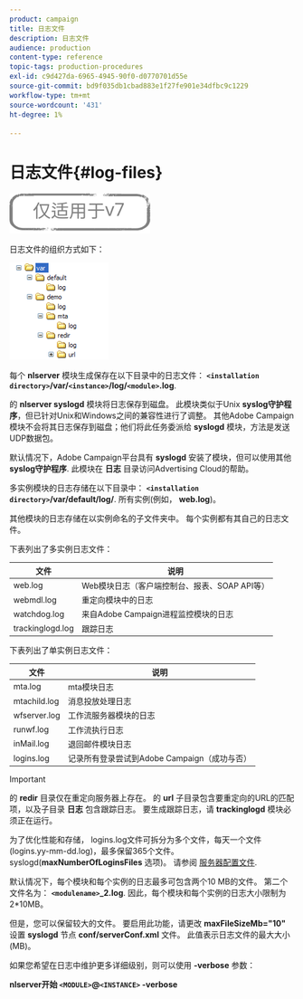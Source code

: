 ```yaml
---
product: campaign
title: 日志文件
description: 日志文件
audience: production
content-type: reference
topic-tags: production-procedures
exl-id: c9d427da-6965-4945-90f0-d0770701d55e
source-git-commit: bd9f035db1cbad883e1f27fe901e34dfbc9c1229
workflow-type: tm+mt
source-wordcount: '431'
ht-degree: 1%

---
```


# 日志文件{#log-files}

![](../../assets/v7-only.svg)

日志文件的组织方式如下：

![](assets/d_ncs_directory.png)

每个 **nlserver** 模块生成保存在以下目录中的日志文件： **`<installation directory>`/var/`<instance>`/log/`<module>`.log**.

的 **nlserver syslogd** 模块将日志保存到磁盘。 此模块类似于Unix **syslog守护程序**，但已针对Unix和Windows之间的兼容性进行了调整。 其他Adobe Campaign模块不会将其日志保存到磁盘；他们将此任务委派给 **syslogd** 模块，方法是发送UDP数据包。

默认情况下，Adobe Campaign平台具有 **syslogd** 安装了模块，但可以使用其他 **syslog守护程序**. 此模块在 **日志** 目录访问Advertising Cloud的帮助。

多实例模块的日志存储在以下目录中： **`<installation directory>`/var/default/log/**. 所有实例(例如， **web.log**)。

其他模块的日志存储在以实例命名的子文件夹中。 每个实例都有其自己的日志文件。

下表列出了多实例日志文件：

| 文件 | 说明 |
|---|---|
| web.log | Web模块日志（客户端控制台、报表、SOAP API等） |
| webmdl.log | 重定向模块中的日志 |
| watchdog.log | 来自Adobe Campaign进程监控模块的日志 |
| trackinglogd.log | 跟踪日志 |

下表列出了单实例日志文件：

| 文件 | 说明 |
|---|---|
| mta.log | mta模块日志 |
| mtachild.log | 消息投放处理日志 |
| wfserver.log | 工作流服务器模块的日志 |
| runwf.log | 工作流执行日志 |
| inMail.log | 退回邮件模块日志 |
| logins.log | 记录所有登录尝试到Adobe Campaign（成功与否） |

>[!IMPORTANT]
>
>的 **redir** 目录仅在重定向服务器上存在。 的 **url** 子目录包含要重定向的URL的匹配项，以及子目录 **日志** 包含跟踪日志。 要生成跟踪日志，请 **trackinglogd** 模块必须正在运行。

为了优化性能和存储， logins.log文件可拆分为多个文件，每天一个文件(logins.yy-mm-dd.log)，最多保留365个文件。 syslogd(**maxNumberOfLoginsFiles** 选项)。 请参阅 [服务器配置文件](../../installation/using/the-server-configuration-file.md#syslogd).

默认情况下，每个模块和每个实例的日志最多可包含两个10 MB的文件。 第二个文件名为： **`<modulename>`_2.log**. 因此，每个模块和每个实例的日志大小限制为2*10MB。

但是，您可以保留较大的文件。 要启用此功能，请更改 **maxFileSizeMb=&quot;10&quot;** 设置 **syslogd** 节点 **conf/serverConf.xml** 文件。 此值表示日志文件的最大大小(MB)。

如果您希望在日志中维护更多详细级别，则可以使用 **-verbose** 参数：

**nlserver开始 `<MODULE>`@`<INSTANCE>` -verbose**
